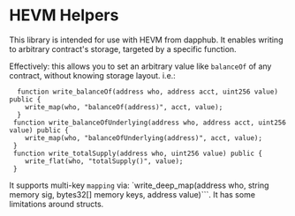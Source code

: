 # HEVM Helpers

This library is intended for use with HEVM from dapphub. It enables writing to arbitrary contract's storage, targeted by a specific function.

Effectively: this allows you to set an arbitrary value like `balanceOf` of any contract, without knowing storage layout. i.e.:
```
  function write_balanceOf(address who, address acct, uint256 value) public {
    write_map(who, "balanceOf(address)", acct, value);
  }
 function write_balanceOfUnderlying(address who, address acct, uint256 value) public {
    write_map(who, "balanceOfUnderlying(address)", acct, value);
 }
 function write_totalSupply(address who, uint256 value) public {
    write_flat(who, "totalSupply()", value);
 }
```

It supports multi-key `mapping` via: `write_deep_map(address who, string memory sig, bytes32[] memory keys, address value)```. It has some limitations around structs.
